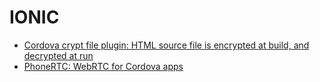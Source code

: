 # IONIC

* [Cordova crypt file plugin: HTML source file is encrypted at build, and decrypted at run](https://github.com/tkyaji/cordova-plugin-crypt-file)
* [PhoneRTC: WebRTC for Cordova apps](https://github.com/alongubkin/phonertc)
